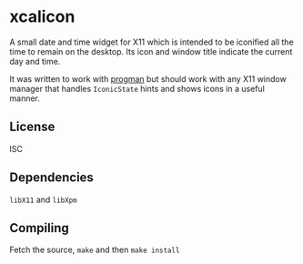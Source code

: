 # xcalicon

A small date and time widget for X11 which is intended to be iconified all the
time to remain on the desktop.
Its icon and window title indicate the current day and time.

It was written to work with
[progman](https://github.com/jcs/progman)
but should work with any X11 window manager that handles `IconicState`
hints and shows icons in a useful manner.

## License

ISC

## Dependencies

`libX11` and `libXpm`

## Compiling

Fetch the source, `make` and then `make install`
